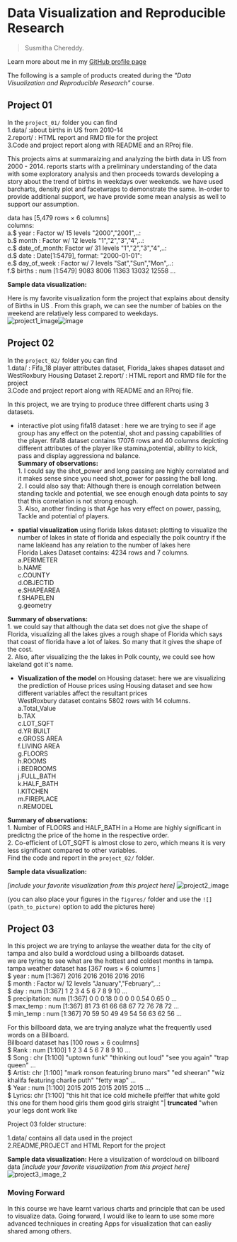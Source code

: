 # Data Visualization and Reproducible Research

> Susmitha Chereddy. 

Learn more about me in my [GitHub profile page](https://github.com/schereddy)


The following is a sample of products created during the _"Data Visualization and Reproducible Research"_ course.  


## Project 01  

In the `project_01/` folder you can find     
1.data/ :about births in US from 2010-14  
2.report/ : HTML report and RMD file for the project  
3.Code and project report along with README and an RProj file.  

This projects aims at summaraizing and analyzing the birth data in US from 2000 - 2014. reports starts with a preliminary understanding of the data with some exploratory analysis and then proceeds towards developing a story about the trend of births in weekdays over weekends. we have used barcharts, density plot and facetwraps to demonstrate the same. In-order to provide additional support, we have provide some mean analysis as well to support our assumption.  

data has [5,479 rows × 6 columns]  
columns:  
 a.$ year         : Factor w/ 15 levels "2000","2001",..:    
 b.$ month        : Factor w/ 12 levels "1","2","3","4",..:     
 c.$ date_of_month: Factor w/ 31 levels "1","2","3","4",..:    
 d.$ date         : Date[1:5479], format: "2000-01-01":     
 e.$ day_of_week  : Factor w/ 7 levels "Sat","Sun","Mon",..:     
 f.$ births       : num [1:5479] 9083 8006 11363 13032 12558 ...    
 
**Sample data visualization:**   

Here is my favorite visualization form the project that explains about density of Births in US . From this graph, we can see the number of babies on the weekend are relatively less compared to weekdays.  
![project1_image](https://user-images.githubusercontent.com/104657112/175607112-82fdd2e0-ee24-4620-9085-ce9b7194e7ab.png)![image](https://user-images.githubusercontent.com/104657112/175607304-7e8e6e29-1202-43b6-9d2d-d2c9b071f6f6.png)





## Project 02

In the `project_02/` folder you can find   
1.data/ : Fifa_18 player attributes dataset, Florida_lakes shapes dataset and WestRoxbury Housing Dataset
2.report/ : HTML report and RMD file for the project  
3.Code and project report along with README and an RProj file.  

In this project, we are trying to produce three different charts using 3 datasets.  

- interactive plot using fifa18 dataset : here we are trying to see if age group has any effect on the potential, shot  and passing capabilities of the player.
	fifa18 dataset contains 17076 rows and 40 columns depicting different attributes of the player like stamina,potential, ability to kick, pass and display aggressiona nd balance.  
__Summary of observations:__  
		1. I could say the shot_power and long passing are highly correlated and it makes sense since you need shot_power for passing the ball long.  
		2. I could also say that: Although there is enough correlation between standing tackle and potential, we see enough enough data points to say that this correlation is not strong enough.  
		3. Also, another finding is that Age has very effect on power, passing, Tackle and potential of players.  
		
- __spatial visualization__ using florida lakes dataset: plotting to visualize the number of lakes in state of florida and especially the polk country if the name lakleand has any relation to the number of lakes here  
	Florida Lakes Dataset contains: 4234 rows and 7 columns.  
	a.PERIMETER  
	b.NAME  
	c.COUNTY  
	d.OBJECTID  
	e.SHAPEAREA  
	f.SHAPELEN  
	g.geometry  
	
__Summary of observations:__  
		1. we could say that although the data set does not give the shape of Florida, visualizing all the lakes gives a rough shape of Florida which says that coast of florida have a lot of lakes. So many that it gives the shape of the cost.  
		2. Also, after visualizing the the lakes in Polk county, we could see how lakeland got it's name.  
		
- __Visualization of the model__ on Housing dataset: here we are visualizing the prediction of House prices using Housing dataset and see how different variables affect the resultant prices  
	WestRoxbury dataset contains 5802 rows with 14 columns.  
	a.Total_Value  
	b.TAX  
	c.LOT_SQFT  
	d.YR BUILT  
	e.GROSS AREA  
	f.LIVING AREA  
	g.FLOORS    
	h.ROOMS    
	i.BEDROOMS    
	j.FULL_BATH    
	k.HALF_BATH  
	l.KITCHEN  
	m.FIREPLACE  
	n.REMODEL  
	
__Summary of observations:__  
	1. Number of FLOORS and HALF_BATH in a Home are highly significant in predictng the price of the home in the respective order.  
	2. Co-efficient of LOT_SQFT is almost close to zero, which means it is very less significant compared to other variables.  
Find the code and report in the `project_02/` folder.  

**Sample data visualization:** 

_[include your favorite visualization from this project here]_
![project2_image](https://user-images.githubusercontent.com/104657112/175606908-4f63e90c-c3b9-469a-97de-764b5e286b7e.png)


(you can also place your figures in the `figures/` folder and use the `![](path_to_picture)` option to add the pictures here)


## Project 03

In this project we are trying to anlayse the weather data for the city of tampa and also build a wordcloud using a billboards dataset.   
we are tyring to see what are the hottest and coldest months in tampa.  
tampa weather dataset has [367 rows × 6 columns ]   
 $ year         : num [1:367] 2016 2016 2016 2016 2016     
 $ month        : Factor w/ 12 levels "January","February",..:     
 $ day          : num [1:367] 1 2 3 4 5 6 7 8 9 10 ...    
 $ precipitation: num [1:367] 0 0 0.18 0 0 0 0 0.54 0.65 0 ...    
 $ max_temp     : num [1:367] 81 73 61 66 68 67 72 76 78 72 ...    
 $ min_temp     : num [1:367] 70 59 50 49 49 54 56 63 62 56 ...   

For this billboard data, we are trying analyze what the frequently used words on a Billboard.  
Billboard dataset has [100 rows  × 6 coulmns]  
 $ Rank  : num [1:100] 1 2 3 4 5 6 7 8 9 10 ...  
 $ Song  : chr [1:100] "uptown funk" "thinking out loud" "see you again" "trap queen" ...  
 $ Artist: chr [1:100] "mark ronson featuring bruno mars" "ed sheeran" "wiz khalifa featuring charlie puth" "fetty wap" ...  
 $ Year  : num [1:100] 2015 2015 2015 2015 2015 ...  
 $ Lyrics: chr [1:100] "this hit that ice cold michelle pfeiffer that white gold this one for them hood girls them good girls straight "| __truncated__ "when your legs dont work like 

 Project 03 folder structure:  
 
 1.data/ contains all data used in the project  
 2.README,PROJECT and HTML Report for the project  
 
**Sample data visualization:** 
Here a visulization of wordcloud on billboard data
_[include your favorite visualization from this project here]_
![project3_image_2](https://user-images.githubusercontent.com/104657112/175614063-0251c1fe-06ec-479c-9910-329f809d2226.png)

### Moving Forward

In this course we have learnt various charts and principle that can be used to visualize data. Going forward, I would like to learn to use some more advanced techniques in creating Apps for visualization that can easliy shared among others.
